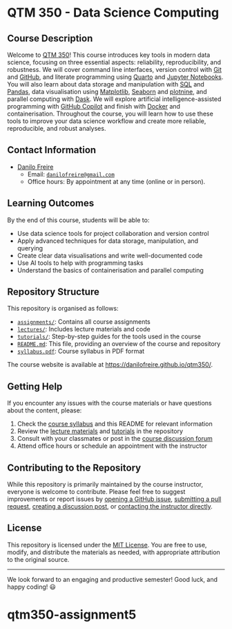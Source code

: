 # QTM 350 - Data Science Computing

## Course Description

Welcome to [QTM 350](https://github.com/danilofreire/qtm350)! This course
introduces key tools in modern data science, focusing on three essential
aspects: reliability, reproducibility, and robustness. We will cover command
line interfaces, version control with [Git](https://git-scm.com/) and
[GitHub](https://github.com/), and literate programming using
[Quarto](https://quarto.org/) and [Jupyter Notebooks](https://jupyter.org/).
You will also learn about data storage and manipulation with
[SQL](https://www.w3schools.com/sql/) and [Pandas](https://pandas.pydata.org/),
data visualisation using [Matplotlib](https://matplotlib.org/),
[Seaborn](https://seaborn.pydata.org/) and
[plotnine](https://plotnine.readthedocs.io/), and parallel computing with
[Dask](https://www.dask.org/). We will explore artificial intelligence-assisted
programming with [GitHub Copilot](https://github.com/features/copilot) and
finish with [Docker](https://www.docker.com/) and containerisation. Throughout
the course, you will learn how to use these tools to improve your data science
workflow and create more reliable, reproducible, and robust analyses.

## Contact Information

- [Danilo Freire](https://danilofreire.github.io/)
  - Email: [`danilofreire@gmail.com`](mailto:danilofreire@gmail.com)
  - Office hours: By appointment at any time (online or in person).

## Learning Outcomes

By the end of this course, students will be able to:

- Use data science tools for project collaboration and version control
- Apply advanced techniques for data storage, manipulation, and querying
- Create clear data visualisations and write well-documented code
- Use AI tools to help with programming tasks
- Understand the basics of containerisation and parallel computing

## Repository Structure

This repository is organised as follows:

- [`assignments/`](https://github.com/danilofreire/qtm350/tree/main/assignments): Contains all course assignments
- [`lectures/`](https://github.com/danilofreire/qtm350/tree/main/lectures): Includes lecture materials and code
- [`tutorials/`](https://github.com/danilofreire/qtm350/tree/main/tutorials): Step-by-step guides for the tools used in the course
- [`README.md`](https://github.com/danilofreire/qtm350/blob/main/README.md): This file, providing an overview of the course and repository
- [`syllabus.pdf`](https://github.com/danilofreire/qtm350/blob/main/syllabus/syllabus.pdf): Course syllabus in PDF format

The course website is available at <https://danilofreire.github.io/qtm350/>.

## Getting Help

If you encounter any issues with the course materials or have questions about the content, please:

1. Check the [course syllabus](https://github.com/danilofreire/qtm350/blob/main/syllabus/syllabus.pdf) and this README for relevant information
2. Review the [lecture materials](https://github.com/danilofreire/qtm350/tree/main/lectures) and [tutorials](https://github.com/danilofreire/qtm350/tree/main/tutorials) in the repository
3. Consult with your classmates or post in the [course discussion forum](https://github.com/danilofreire/qtm350/discussions)
4. Attend office hours or schedule an appointment with the instructor

## Contributing to the Repository

While this repository is primarily maintained by the course instructor,
everyone is welcome to contribute. Please feel free to suggest improvements or
report issues by [opening a GitHub
issue](https://github.com/danilofreire/qtm350/issues), [submitting a pull
request](https://github.com/danilofreire/qtm350/pulls), [creating a discussion
post](https://github.com/danilofreire/qtm350/discussions), or [contacting the
instructor directly](mailto:danilo.freire@emory.edu).

## License

This repository is licensed under the [MIT
License](https://github.com/danilofreire/qtm350/blob/main/LICENSE.qmd). You are
free to use, modify, and distribute the materials as needed, with appropriate
attribution to the original source.

-----

We look forward to an engaging and productive semester! Good luck, and happy coding! :smiley:
# qtm350-assignment5
